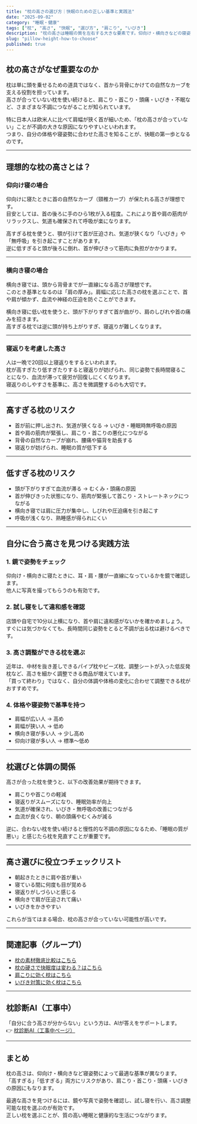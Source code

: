 ```yaml
---
title: "枕の高さの選び方｜快眠のための正しい基準と実践法"
date: "2025-09-02"
category: "睡眠・健康"
tags: ["枕", "高さ", "快眠", "選び方", "肩こり", "いびき"]
description: "枕の高さは睡眠の質を左右する大きな要素です。仰向け・横向きなどの寝姿勢ごとに正しい高さの目安を解説し、高すぎる枕・低すぎる枕が体に与える影響や、最適な高さを見つける実践方法を紹介します。"
slug: "pillow-height-how-to-choose"
published: true
---
```


## 枕の高さがなぜ重要なのか
枕は単に頭を乗せるための道具ではなく、首から背骨にかけての自然なカーブを支える役割を担っています。  
高さが合っていない枕を使い続けると、肩こり・首こり・頭痛・いびき・不眠など、さまざまな不調につながることが知られています。  

特に日本人は欧米人に比べて肩幅が狭く首が細いため、「枕の高さが合っていない」ことが不調の大きな原因になりやすいといわれます。  
つまり、自分の体格や寝姿勢に合わせた高さを知ることが、快眠の第一歩となるのです。

---

## 理想的な枕の高さとは？

### 仰向け寝の場合
仰向けに寝たときに首の自然なカーブ（頸椎カーブ）が保たれる高さが理想です。  
目安としては、首の後ろに手のひら1枚が入る程度。これにより首や肩の筋肉がリラックスし、気道も確保されて呼吸が楽になります。  

高すぎる枕を使うと、顎が引けて首が圧迫され、気道が狭くなり「いびき」や「無呼吸」を引き起こすことがあります。  
逆に低すぎると頭が後ろに倒れ、首が伸びきって筋肉に負担がかかります。

---

### 横向き寝の場合
横向き寝では、頭から背骨までが一直線になる高さが理想です。  
このとき基準となるのは「肩の厚み」。肩幅に応じた高さの枕を選ぶことで、首や肩が傾かず、血流や神経の圧迫を防ぐことができます。  

横向き寝に低い枕を使うと、頭が下がりすぎて首が曲がり、肩のしびれや首の痛みを招きます。  
高すぎる枕では逆に頭が持ち上がりすぎ、寝返りが難しくなります。

---

### 寝返りを考慮した高さ
人は一晩で20回以上寝返りをするといわれます。  
枕が高すぎたり低すぎたりすると寝返りが妨げられ、同じ姿勢で長時間寝ることになり、血流が滞って疲労が回復しにくくなります。  
寝返りのしやすさを基準に、高さを微調整するのも大切です。

---

## 高すぎる枕のリスク
- 首が前に押し出され、気道が狭くなる → いびき・睡眠時無呼吸の原因  
- 首や肩の筋肉が緊張し、肩こり・首こりの悪化につながる  
- 背骨の自然なカーブが崩れ、腰痛や猫背を助長する  
- 寝返りが妨げられ、睡眠の質が低下する  

---

## 低すぎる枕のリスク
- 頭が下がりすぎて血流が滞る → むくみ・頭痛の原因  
- 首が伸びきった状態になり、筋肉が緊張して首こり・ストレートネックにつながる  
- 横向き寝では肩に圧力が集中し、しびれや圧迫痛を引き起こす  
- 呼吸が浅くなり、熟睡感が得られにくい  

---

## 自分に合う高さを見つける実践方法

### 1. 鏡で姿勢をチェック
仰向け・横向きに寝たときに、耳・肩・腰が一直線になっているかを鏡で確認します。  
他人に写真を撮ってもらうのも有効です。  

### 2. 試し寝をして違和感を確認
店頭や自宅で10分以上横になり、首や肩に違和感がないかを確かめましょう。  
すぐには気づかなくても、長時間同じ姿勢をとると不調が出る枕は避けるべきです。  

### 3. 高さ調整ができる枕を選ぶ
近年は、中材を抜き差しできるパイプ枕やビーズ枕、調整シートが入った低反発枕など、高さを細かく調整できる商品が増えています。  
「買って終わり」ではなく、自分の体調や体格の変化に合わせて調整できる枕がおすすめです。  

### 4. 体格や寝姿勢で基準を持つ
- 肩幅が広い人 → 高め  
- 肩幅が狭い人 → 低め  
- 横向き寝が多い人 → 少し高め  
- 仰向け寝が多い人 → 標準〜低め  

---

## 枕選びと体調の関係
高さが合った枕を使うと、以下の改善効果が期待できます。

- 肩こりや首こりの軽減  
- 寝返りがスムーズになり、睡眠効率が向上  
- 気道が確保され、いびき・無呼吸の改善につながる  
- 血流が良くなり、朝の頭痛やむくみが減る  

逆に、合わない枕を使い続けると慢性的な不調の原因になるため、「睡眠の質が悪い」と感じたら枕を見直すことが重要です。

---

## 高さ選びに役立つチェックリスト
- 朝起きたときに肩や首が重い  
- 寝ている間に何度も目が覚める  
- 寝返りがしづらいと感じる  
- 横向きで肩が圧迫されて痛い  
- いびきをかきやすい  

これらが当てはまる場合、枕の高さが合っていない可能性が高いです。

---

## 関連記事（グループ1）
- [枕の素材徹底比較はこちら](/articles/sleep-health/knowledge/pillow-material-comparison)  
- [枕の硬さで快眠度は変わる？はこちら](/articles/sleep-health/knowledge/pillow-hardness-how-to-choose)  
- [肩こりに効く枕はこちら](/articles/sleep-health/knowledge/pillow-for-shoulder-pain)  
- [いびき対策に効く枕はこちら](/articles/sleep-health/knowledge/pillow-for-snoring)  

---

## 枕診断AI（工事中）
「自分に合う高さが分からない」という方は、AIが答えをサポートします。  
👉 [枕診断AI（工事中ページ）](/pillow/diagnosis)  

---

## まとめ
枕の高さは、仰向け・横向きなど寝姿勢によって最適な基準が異なります。  
「高すぎる」「低すぎる」両方にリスクがあり、肩こり・首こり・頭痛・いびきの原因にもなります。  

最適な高さを見つけるには、鏡や写真で姿勢を確認し、試し寝を行い、高さ調整可能な枕を選ぶのが有効です。  
正しい枕を選ぶことが、質の高い睡眠と健康的な生活につながります。
